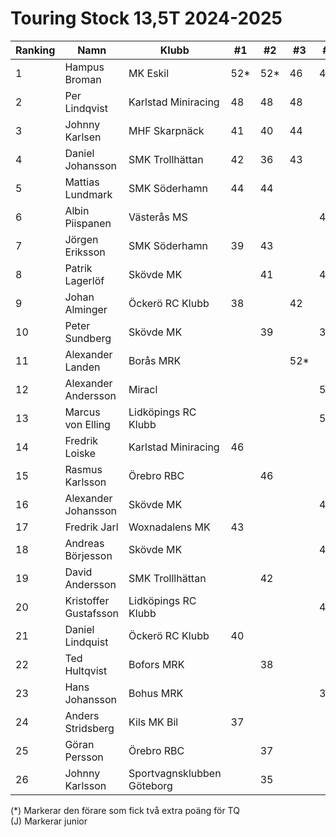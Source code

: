 # Touring Stock 13,5T 2024-2025

| Ranking | Namn                  | Klubb                      |  #1 |  #2 |  #3 |  #4 | #5 | Final | Tot |
| ------- | --------------------- | -------------------------- | --- | --- | --- | --- | -- | ----- | --- |
| 1       | Hampus Broman         | MK Eskil                   | 52* | 52* | 46  | 46  | 46 |       | 150 |
| 2       | Per Lindqvist         | Karlstad Miniracing        | 48  | 48  | 48  |     | 52*|       | 148 |
| 3       | Johnny Karlsen        | MHF Skarpnäck              | 41  | 40  | 44  |     | 44 |       | 129 |
| 4       | Daniel Johansson      | SMK Trollhättan            | 42  | 36  | 43  |     |    |       | 121 |
| 5       | Mattias Lundmark      | SMK Söderhamn              | 44  | 44  |     |     |    |       | 88  |
| 6       | Albin Piispanen       | Västerås MS                |     |     |     | 40  | 48 |       | 88  |
| 7       | Jörgen Eriksson       | SMK Söderhamn              | 39  | 43  |     |     |    |       | 82  |
| 8       | Patrik Lagerlöf       | Skövde MK                  |     | 41  |     | 41  |    |       | 82  |
| 9       | Johan Alminger        | Öckerö RC Klubb            | 38  |     | 42  |     |    |       | 80  |
| 10      | Peter Sundberg        | Skövde MK                  |     | 39  |     | 39  |    |       | 78  |
| 11      | Alexander Landen      | Borås MRK                  |     |     | 52* |     |    |       | 52  |
| 12      | Alexander Andersson   | Miracl                     |     |     |     | 50* |    |       | 50  |
| 13      | Marcus von Elling     | Lidköpings RC Klubb        |     |     |     | 50  |    |       | 50  |
| 14      | Fredrik Loiske        | Karlstad Miniracing        | 46  |     |     |     |    |       | 46  |
| 15      | Rasmus Karlsson       | Örebro RBC                 |     | 46  |     |     |    |       | 46  |
| 16      | Alexander Johansson   | Skövde MK                  |     |     |     | 44  |    |       | 44  |
| 17      | Fredrik Jarl          | Woxnadalens MK             | 43  |     |     |     |    |       | 43  |
| 18      | Andreas Börjesson     | Skövde MK                  |     |     |     | 43  |    |       | 43  |
| 19      | David Andersson       | SMK Trolllhättan           |     | 42  |     |     |    |       | 42  |
| 20      | Kristoffer Gustafsson | Lidköpings RC Klubb        |     |     |     | 42  |    |       | 42  |
| 21      | Daniel Lindquist      | Öckerö RC Klubb            | 40  |     |     |     |    |       | 40  |
| 22      | Ted Hultqvist         | Bofors MRK                 |     | 38  |     |     |    |       | 38  |
| 23      | Hans Johansson        | Bohus MRK                  |     |     |     | 38  |    |       | 38  |
| 24      | Anders Stridsberg     | Kils MK Bil                | 37  |     |     |     |    |       | 37  |
| 25      | Göran Persson         | Örebro RBC                 |     | 37  |     |     |    |       | 37  |
| 26      | Johnny Karlsson       | Sportvagnsklubben Göteborg |     | 35  |     |     |    |       | 35  |

(*) Markerar den förare som fick två extra poäng för TQ<br>(J) Markerar junior
